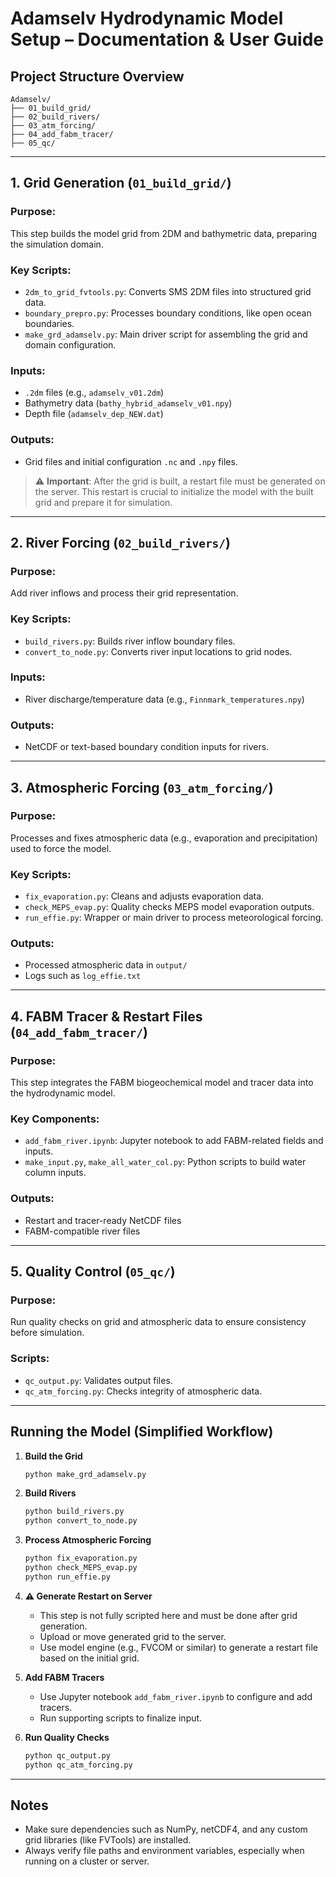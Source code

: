 
# Adamselv Hydrodynamic Model Setup – Documentation & User Guide

## Project Structure Overview

```
Adamselv/
├── 01_build_grid/
├── 02_build_rivers/
├── 03_atm_forcing/
├── 04_add_fabm_tracer/
├── 05_qc/
```

---

## 1. Grid Generation (`01_build_grid/`)

### Purpose:
This step builds the model grid from 2DM and bathymetric data, preparing the simulation domain.

### Key Scripts:
- `2dm_to_grid_fvtools.py`: Converts SMS 2DM files into structured grid data.
- `boundary_prepro.py`: Processes boundary conditions, like open ocean boundaries.
- `make_grd_adamselv.py`: Main driver script for assembling the grid and domain configuration.

### Inputs:
- `.2dm` files (e.g., `adamselv_v01.2dm`)
- Bathymetry data (`bathy_hybrid_adamselv_v01.npy`)
- Depth file (`adamselv_dep_NEW.dat`)

### Outputs:
- Grid files and initial configuration `.nc` and `.npy` files.

> ⚠️ **Important**: After the grid is built, a restart file must be generated on the server. This restart is crucial to initialize the model with the built grid and prepare it for simulation.

---

## 2. River Forcing (`02_build_rivers/`)

### Purpose:
Add river inflows and process their grid representation.

### Key Scripts:
- `build_rivers.py`: Builds river inflow boundary files.
- `convert_to_node.py`: Converts river input locations to grid nodes.

### Inputs:
- River discharge/temperature data (e.g., `Finnmark_temperatures.npy`)

### Outputs:
- NetCDF or text-based boundary condition inputs for rivers.

---

## 3. Atmospheric Forcing (`03_atm_forcing/`)

### Purpose:
Processes and fixes atmospheric data (e.g., evaporation and precipitation) used to force the model.

### Key Scripts:
- `fix_evaporation.py`: Cleans and adjusts evaporation data.
- `check_MEPS_evap.py`: Quality checks MEPS model evaporation outputs.
- `run_effie.py`: Wrapper or main driver to process meteorological forcing.

### Outputs:
- Processed atmospheric data in `output/`
- Logs such as `log_effie.txt`

---

## 4. FABM Tracer & Restart Files (`04_add_fabm_tracer/`)

### Purpose:
This step integrates the FABM biogeochemical model and tracer data into the hydrodynamic model.

### Key Components:
- `add_fabm_river.ipynb`: Jupyter notebook to add FABM-related fields and inputs.
- `make_input.py`, `make_all_water_col.py`: Python scripts to build water column inputs.

### Outputs:
- Restart and tracer-ready NetCDF files
- FABM-compatible river files

---

## 5. Quality Control (`05_qc/`)

### Purpose:
Run quality checks on grid and atmospheric data to ensure consistency before simulation.

### Scripts:
- `qc_output.py`: Validates output files.
- `qc_atm_forcing.py`: Checks integrity of atmospheric data.

---

## Running the Model (Simplified Workflow)

1. **Build the Grid**
   ```bash
   python make_grd_adamselv.py
   ```

2. **Build Rivers**
   ```bash
   python build_rivers.py
   python convert_to_node.py
   ```

3. **Process Atmospheric Forcing**
   ```bash
   python fix_evaporation.py
   python check_MEPS_evap.py
   python run_effie.py
   ```

4. **⚠️ Generate Restart on Server**
   - This step is not fully scripted here and must be done after grid generation.
   - Upload or move generated grid to the server.
   - Use model engine (e.g., FVCOM or similar) to generate a restart file based on the initial grid.

5. **Add FABM Tracers**
   - Use Jupyter notebook `add_fabm_river.ipynb` to configure and add tracers.
   - Run supporting scripts to finalize input.

6. **Run Quality Checks**
   ```bash
   python qc_output.py
   python qc_atm_forcing.py
   ```

---

## Notes

- Make sure dependencies such as NumPy, netCDF4, and any custom grid libraries (like FVTools) are installed.
- Always verify file paths and environment variables, especially when running on a cluster or server.
